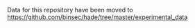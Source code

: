 Data for this repository have been moved to https://github.com/binsec/hade/tree/master/experimental_data

